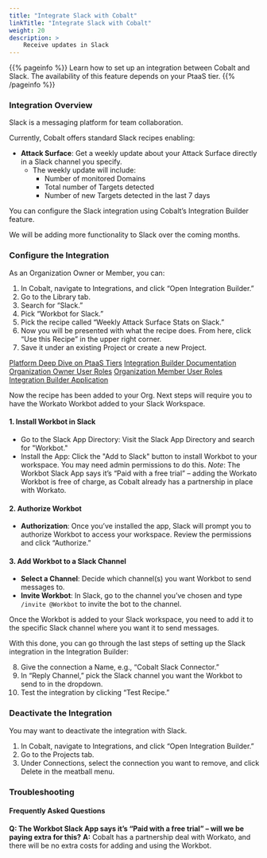 ```yaml
---
title: "Integrate Slack with Cobalt"
linkTitle: "Integrate Slack with Cobalt"
weight: 20
description: >
    Receive updates in Slack
---
```


{{% pageinfo %}}
Learn how to set up an integration between Cobalt and Slack. The availability of this feature depends on your PtaaS tier.
{{% /pageinfo %}}


### Integration Overview
Slack is a messaging platform for team collaboration.

Currently, Cobalt offers standard Slack recipes enabling:

- **Attack Surface**: Get a weekly update about your Attack Surface directly in a Slack channel you specify.
  - The weekly update will include:
    - Number of monitored Domains
    - Total number of Targets detected
    - Number of new Targets detected in the last 7 days

You can configure the Slack integration using Cobalt’s Integration Builder feature.

We will be adding more functionality to Slack over the coming months.

### Configure the Integration
As an Organization Owner or Member, you can:

1. In Cobalt, navigate to Integrations, and click “Open Integration Builder.”
2. Go to the Library tab.
3. Search for “Slack.”
4. Pick “Workbot for Slack.”
5. Pick the recipe called “Weekly Attack Surface Stats on Slack.”
6. Now you will be presented with what the recipe does. From here, click “Use this Recipe” in the upper right corner.
7. Save it under an existing Project or create a new Project.

[Platform Deep Dive on PtaaS Tiers](https://docs.cobalt.io/platform-deep-dive/credits/ptaas-tiers/)
[Integration Builder Documentation](https://docs.cobalt.io/integrations/integrationbuilder/)
[Organization Owner User Roles](https://docs.cobalt.io/platform-deep-dive/collaboration/user-roles/#organization-owner)
[Organization Member User Roles](https://docs.cobalt.io/platform-deep-dive/collaboration/user-roles/#organization-member)
[Integration Builder Application](https://app.us.cobalt.io/integrations/builder)

Now the recipe has been added to your Org. Next steps will require you to have the Workato Workbot added to your Slack Workspace.

#### 1. Install Workbot in Slack
- Go to the Slack App Directory: Visit the Slack App Directory and search for "Workbot."
- Install the App: Click the "Add to Slack" button to install Workbot to your workspace. You may need admin permissions to do this.
  *Note*: The Workbot Slack App says it’s “Paid with a free trial” – adding the Workato Workbot is free of charge, as Cobalt already has a partnership in place with Workato.

#### 2. Authorize Workbot
- **Authorization**: Once you’ve installed the app, Slack will prompt you to authorize Workbot to access your workspace. Review the permissions and click “Authorize.”

#### 3. Add Workbot to a Slack Channel
- **Select a Channel**: Decide which channel(s) you want Workbot to send messages to.
- **Invite Workbot**: In Slack, go to the channel you’ve chosen and type `/invite @Workbot` to invite the bot to the channel.

Once the Workbot is added to your Slack workspace, you need to add it to the specific Slack channel where you want it to send messages.

With this done, you can go through the last steps of setting up the Slack integration in the Integration Builder:

8. Give the connection a Name, e.g., “Cobalt Slack Connector.”
9. In “Reply Channel,” pick the Slack channel you want the Workbot to send to in the dropdown.
10. Test the integration by clicking “Test Recipe.”

### Deactivate the Integration
You may want to deactivate the integration with Slack.

1. In Cobalt, navigate to Integrations, and click “Open Integration Builder.”
2. Go to the Projects tab.
3. Under Connections, select the connection you want to remove, and click Delete in the meatball menu.

### Troubleshooting

#### Frequently Asked Questions

**Q: The Workbot Slack App says it’s “Paid with a free trial” – will we be paying extra for this?**
**A:** Cobalt has a partnership deal with Workato, and there will be no extra costs for adding and using the Workbot.
